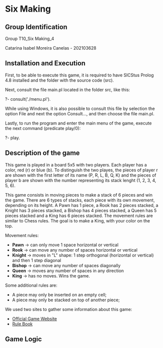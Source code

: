 # Six Making

## Group Identification

Group T10_Six Making_4

Catarina Isabel Moreira Canelas - 202103628

## Installation and Execution

First, to be able to execute this game, it is required to have SICStus Prolog 4.8 installed and the folder with the source code (src).

Next, consult the file main.pl located in the folder src, like this:

?- consult('./menu.pl').

While using Windows, it is also possible to consult this file by selection the option File and next the option Consult..., and then choose the file main.pl.

Lastly, to run the program and enter the main menu of the game, execute the next command (predicate play/0):

?- play.

## Description of the game

This game is played in a board 5x5 with two players. Each player has a color, red (r) or blue (b). To distinguish the two playes, the pieces of player r are shown with the first letter of its name (P, R, L, B, Q, K) and the pieces of player b are shown with the number representing its stack lenght (1, 2, 3, 4, 5, 6).

This game consists in moving pieces to make a stack of 6 pieces and win the game. There are 6 types of stacks, each piece with its own movement, depending on its height. A Pawn has 1 piece, a Rook has 2 pieces stacked, a Knight has 3 pieces stacked, a Bishop has 4 pieces stacked, a Queen has 5 pieces stacked and a King has 6 pieces stacked. The movement rules are similar to Chess rules. The goal is to make a King, with your color on the top.

Movement rules:
- **Pawn** -> can only move 1 space horizontal or vertical
- **Rook** -> can move any number of spaces horizontal or vertical
- **Knight** -> moves in "L" shape: 1 step orthogonal (horizontal or vertical) and then 1 step diagonal
- **Bishop** -> can move any number of spaces diagonally
- **Queen** -> moves any number of spaces in any direction
- **King** -> has no moves. Wins the game.

Some additional rules are:
- A piece may only be inserted on an empty cell;
- A piece may only be stacked on top of another piece;

We used two sites to gather some information about this game:
- [Official Game Website](https://www.boardspace.net/english/about_sixmaking.html)
- [Rule Book](https://boardspace.net/sixmaking/english/Six-MaKING-rules-Eng-Ger-Fra-Ro-Hu.pdf)

## Game Logic
